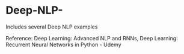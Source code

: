 # Deep-NLP-
Includes several Deep NLP examples 


Reference: Deep Learning: Advanced NLP and RNNs, Deep Learning: Recurrent Neural Networks in Python - Udemy 
